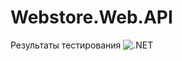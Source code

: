 # Webstore.Web.API

Результаты тестирования ![.NET](https://github.com/Gennadievi4/Webstore.Web.API/workflows/.NET/badge.svg)
